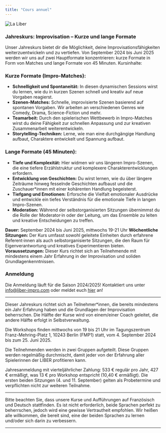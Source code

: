 ```yaml
---
title: "Cours annuel"
---
```


<img src="../../images/11.webp" alt="La Liber">

### Jahreskurs: Improvisation – Kurze und lange Formate

Unser Jahreskurs bietet dir die Möglichkeit, deine Improvisationsfähigkeiten weiterzuentwickeln und zu vertiefen. Von September 2024 bis Juni 2025 werden wir uns auf zwei Hauptformate konzentrieren: kurze Formate in Form von Matches und lange Formate von 45 Minuten.
Kursinhalte:
### Kurze Formate (Impro-Matches):
- **Schnelligkeit und Spontaneität:** In diesen dynamischen Sessions wirst du lernen, wie du in kurzen Szenen schnell und kreativ auf neue Vorgaben reagierst.
- **Szenen-Matches:** Schnelle, improvisierte Szenen basierend auf spontanen Vorgaben. Wir arbeiten an verschiedenen Genres wie Comedy, Drama, Science-Fiction und mehr.
- **Teamarbeit:** Durch den spielerischen Wettbewerb in Impro-Matches wirst du deine Fähigkeit zur schnellen Anpassung und zur kreativen Zusammenarbeit weiterentwickeln.
- **Storytelling-Techniken:** Lerne, wie man eine durchgängige Handlung aufbaut, Charaktere entwickelt und Spannung aufbaut.
### Lange Formate (45 Minuten):
- **Tiefe und Komplexität:** Hier widmen wir uns längeren Impro-Szenen, die eine tiefere Erzählstruktur und komplexere Charakterentwicklungen erfordern.
- **Entwicklung von Geschichten:** Du wirst lernen, wie du über längere Zeiträume hinweg fesselnde Geschichten aufbaust und die Zuschauer*innen mit einer kohärenten Handlung begeisterst.
- **Tiefgang und Emotionen:** Erforsche die Vielfalt emotionaler Ausdrücke und entwickle ein tiefes Verständnis für die emotionale Tiefe in langen Impro-Szenen.
- **Moderation:** Während der selbstorganisierten Sitzungen übernimmst du die Rolle der Moderator·in oder der Leitung, um das Ensemble zu leiten und kreative Entscheidungen zu treffen.

**Dauer:** September 2024 bis Juni 2025, mittwochs 19-21 Uhr
**Wöchentliche Sitzungen:** Der Kurs umfasst sowohl geleitete Einheiten durch erfahrene Referent·innen als auch selbstorganisierte Sitzungen, die den Raum für Eigenverantwortung und kreatives Experimentieren bieten.
**Voraussetzungen:** Dieser Kurs richtet sich an Teilnehmende mit mindestens einem Jahr Erfahrung in der Improvisation und soliden Grundlagenkenntnissen.

### Anmeldung
Die Anmeldung läuft für die Saison 2024/2025! Kontaktiert uns unter info@liber-impro.com oder meldet euch [hier](https://docs.google.com/forms/d/e/1FAIpQLScuA6G4k4vJQEelYbL1fBFHnyXRKuIIwJurE-0FZIY9wMm3Fw/viewform) an! 

---

Dieser Jahreskurs richtet sich an Teilnehmer*innen, die bereits mindestens ein Jahr Erfahrung haben und die Grundlagen der Improvisation beherrschen. Die Hälfte der Kurse wird von einem/einer Coach geleitet, die andere Hälfte erfolgt in Selbstverwaltung.

Die Workshops finden mittwochs von 19 bis 21 Uhr im Tagungszentrum Franz-Mehring-Platz 1, 10243 Berlin (FMP1) statt, vom 4. September 2024 bis zum 25. Juni 2025.

Die Teilnehmenden werden in zwei Gruppen aufgeteilt. Diese Gruppen werden regelmäßig durchmischt, damit jeder von der Erfahrung aller Spielerinnen der LIBER profitieren kann.

Jahresanmeldung mit vierteljährlicher Zahlung: 533 € regulär pro Jahr, 427 € ermäßigt, was 13 € pro Workshop entspricht (10,40 € ermäßigt). Die ersten beiden Sitzungen (4. und 11. September) gelten als Probetermine und verpflichten nicht zur weiteren Teilnahme.


---

Bitte beachten Sie, dass unsere Kurse und Aufführungen auf Französisch und Deutsch stattfinden. Es ist nicht erforderlich, beide Sprachen perfekt zu beherrschen, jedoch wird eine gewisse Vertrautheit empfohlen. Wir heißen alle willkommen, die bereit sind, eine der beiden Sprachen zu lernen und/oder sich darin zu verbessern.

---